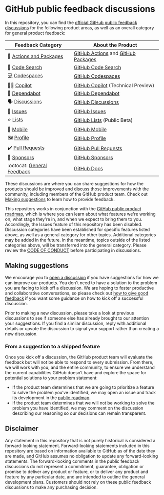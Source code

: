 # GitHub public feedback discussions

In this repository, you can find the [official GitHub public feedback discussions](https://github.com/github/feedback/discussions) for the following product areas, as well as an overall category for general product feedback:

| **Feedback Category** | **About the Product** 	|
|---	|---	|
| 🚢  [Actions and Packages](https://github.com/github/feedback/discussions/categories/actions-and-packages-feedback) 	| [GitHub Actions](https://github.com/features/actions) and [GitHub Packages](https://github.com/features/packages) |
| 🔎  [Code Search](https://github.com/github/feedback/discussions/categories/code-search-feedback) 	| [GitHub Code Search](https://cs.github.com/about) 	|
| 💻  [Codespaces](https://github.com/github/feedback/discussions/categories/codespaces-feedback) 	| [GitHub Codespaces](https://github.com/features/codespaces) 	|
| 👩‍✈️  [Copilot](https://github.com/github/feedback/discussions/categories/copilot-feedback)   	| [GitHub Copilot](https://copilot.github.com/) (Technical Preview) 	|
| 🤖  [Dependabot](https://github.com/github/feedback/discussions/categories/dependabot-feedback) 	| [GitHub Dependabot](https://github.com/features/security) 	|
| 🗣️  [Discussions](https://github.com/github/feedback/discussions/categories/discussions-feedback)  	| [GitHub Discussions](https://docs.github.com/en/discussions) 	|
| 🐙  [Issues](https://github.com/github/feedback/discussions/categories/issues-feedback) 	| [GitHub Issues](https://github.com/features/issues) 	|
| ⭐  [Lists](https://github.com/github/feedback/discussions/categories/lists-feedback) 	| [GitHub Lists](https://docs.github.com/en/get-started/exploring-projects-on-github/saving-repositories-with-stars#organizing-starred-repositories-with-lists) (Public Beta) 	|
| 📱  [Mobile](https://github.com/github/feedback/discussions/categories/mobile-feedback) 	| [GitHub Mobile](https://github.com/mobile) 	|
|  🖼️  [Profile](https://github.com/github/feedback/discussions/categories/profile-feedback)  	| [GitHub Profile](https://docs.github.com/en/account-and-profile/setting-up-and-managing-your-github-profile/customizing-your-profile/about-your-profile) 	|
| ✔️  [Pull Requests](https://github.com/github/feedback/discussions/categories/pull-requests-feedback) 	| [GitHub Pull Requests](https://docs.github.com/en/github/collaborating-with-pull-requests/proposing-changes-to-your-work-with-pull-requests/about-pull-requests) 	|
|  💖  [Sponsors](https://github.com/github/feedback/discussions/categories/sponsors-feedback) 	| [GitHub Sponsors](https://github.com/sponsors) 	|
| :octocat:  [General Feedback](https://github.com/github/feedback/discussions/categories/general-feedback) 	| [GitHub Docs](https://docs.github.com/en) |

These discussions are where you can share suggestions for how the products should be improved and discuss those improvements with the community, including members of the GitHub product team. Check out [Making suggestions](#making-suggestions) to learn how to provide feedback.

This repository works in conjunction with the [GitHub public product roadmap](https://github.com/github/roadmap), which is where you can learn about what features we're working on, what stage they're in, and when we expect to bring them to you. Accordingly, the Issues feature of this repository has been disabled. Discussion categories have been established for specific features listed above, as well as a general category for other topics. Additional categories may be added in the future. In the meantime, topics outside of the listed categories above, will be transferred into the general category. Please review the [CODE OF CONDUCT](CODE_OF_CONDUCT.md) before participating in discussions.

## Making suggestions

We encourage you to [open a discussion](https://github.com/github/feedback/discussions) if you have suggestions for how we can improve our products. You don't need to have a solution to the problem you are facing to kick off a discussion. We are hoping to foster productive and collaborative conversations, so please check out [how to give good feedback](https://github.com/github/feedback/discussions/1) if you want some guidance on how to kick off a successful discussion.

Prior to making a new discussion, please take a look at previous discussions to see if someone else has already brought to our attention your suggestions. If you find a similar discussion, reply with additional details or upvote the discussion to signal your support rather than creating a new discussion.

### From a suggestion to a shipped feature

Once you kick off a discussion, the GitHub product team will evaluate the feedback but will not be able to respond to every submission. From there, we will work with you, and the entire community, to ensure we understand the current capabilities GitHub doesn’t have and explore the space for potential solutions to your problem statement:

- If the product team determines that we are going to prioritize a feature to solve the problem you've identified, we may open an issue and track its development in the [public roadmap](https://github.com/github/roadmap).
- If the product team determines that we will not be working to solve the problem you have identified, we may comment on the discussion describing our reasoning so our decisions can remain transparent.

## Disclaimer

Any statement in this repository that is not purely historical is considered a forward-looking statement. Forward-looking statements included in this repository are based on information available to GitHub as of the date they are made, and GitHub assumes no obligation to update any forward-looking statements. The forward-looking comments in the public feedback discussions do not represent a commitment, guarantee, obligation or promise to deliver any product or feature, or to deliver any product and feature by any particular date, and are intended to outline the general development plans. Customers should not rely on these public feedback discussions to make any purchasing decision.
